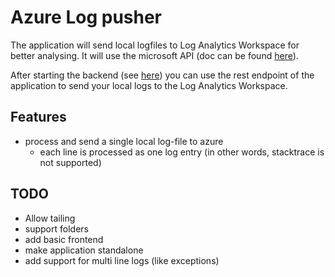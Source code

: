 # Azure Log pusher

The application will send local logfiles to Log Analytics Workspace for better analysing. It will use the microsoft API (doc can be found [here](https://docs.microsoft.com/en-us/azure/azure-monitor/logs/data-collector-api)).

After starting the backend (see [here](backend/readme.md)) you can use the rest endpoint of the application to send your
local logs to the Log Analytics Workspace. 

## Features
- process and send a single local log-file to azure 
  - each line is processed as one log entry (in other words, stacktrace is not supported)

## TODO
- Allow tailing
- support folders
- add basic frontend
- make application standalone
- add support for multi line logs (like exceptions) 
